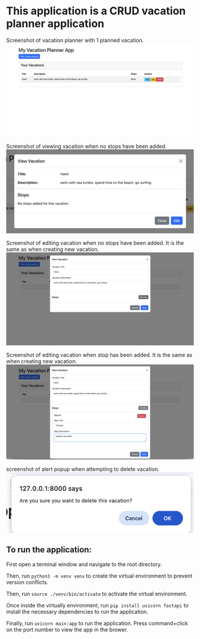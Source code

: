 # This application is a CRUD vacation planner application

Screenshot of vacation planner with 1 planned vacation.
![screenshot of vacation planner with 1 planned vacation](./images-for-readme/vacation-planner-with-1-planned-vacation.png)

Screenshot of viewing vacation when no stops have been added.
!["screenshot of viewing vacation when no stops have been added."](./images-for-readme/viewing-vacation-when-no-stops-have-been-added.png)

Screenshot of editing vacation when no stops have been added. It is the same as when creating new vacation.
!["screenshot of editing vacation when no stops have been added. It is the same as when creating new vacation."](./images-for-readme/editing-vacation-when-no-stops-have-been-added.png)

Screenshot of editing vacation when stop has been added. It is the same as when creating new vacation.
!["screenshot of editing vacation when stop has been added. It is the same as when creating new vacation"](./images-for-readme/editing-vacation-when-stop-has-been-added.png)

screenshot of alert popup when attempting to delete vacation.
!["screenshot of alert popup when attempting to delete vacation."](./images-for-readme/alert-confirmation-when-attemping-to-delete-vacation.png)

## To run the application:

First open a terminal window and navigate to the root directory.

Then, run `python3 -m venv venv` to create the virtual environment to prevent version conflicts.

Then, run `source ./venv/bin/activate` to activate the virtual environment.

Once inside the virtually environment, run `pip install uvicorn fastapi` to install the necessary dependencies to run the application.

Finally, run `uvicorn main:app` to run the application. Press command+click on the port number to view the app in the brower.